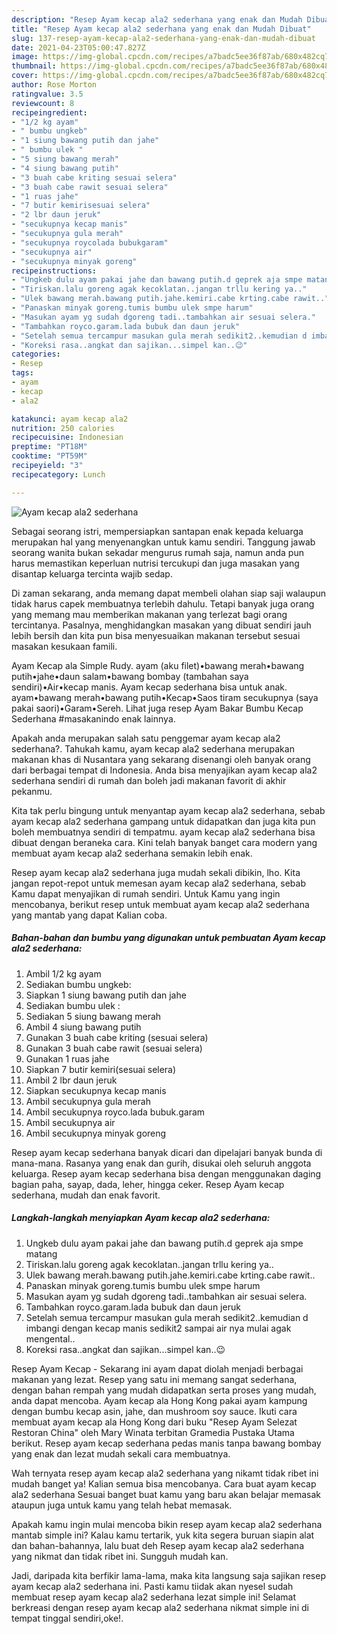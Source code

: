 ```yaml
---
description: "Resep Ayam kecap ala2 sederhana yang enak dan Mudah Dibuat"
title: "Resep Ayam kecap ala2 sederhana yang enak dan Mudah Dibuat"
slug: 137-resep-ayam-kecap-ala2-sederhana-yang-enak-dan-mudah-dibuat
date: 2021-04-23T05:00:47.827Z
image: https://img-global.cpcdn.com/recipes/a7badc5ee36f87ab/680x482cq70/ayam-kecap-ala2-sederhana-foto-resep-utama.jpg
thumbnail: https://img-global.cpcdn.com/recipes/a7badc5ee36f87ab/680x482cq70/ayam-kecap-ala2-sederhana-foto-resep-utama.jpg
cover: https://img-global.cpcdn.com/recipes/a7badc5ee36f87ab/680x482cq70/ayam-kecap-ala2-sederhana-foto-resep-utama.jpg
author: Rose Morton
ratingvalue: 3.5
reviewcount: 8
recipeingredient:
- "1/2 kg ayam"
- " bumbu ungkeb"
- "1 siung bawang putih dan jahe"
- " bumbu ulek "
- "5 siung bawang merah"
- "4 siung bawang putih"
- "3 buah cabe kriting sesuai selera"
- "3 buah cabe rawit sesuai selera"
- "1 ruas jahe"
- "7 butir kemirisesuai selera"
- "2 lbr daun jeruk"
- "secukupnya kecap manis"
- "secukupnya gula merah"
- "secukupnya roycolada bubukgaram"
- "secukupnya air"
- "secukupnya minyak goreng"
recipeinstructions:
- "Ungkeb dulu ayam pakai jahe dan bawang putih.d geprek aja smpe matang"
- "Tiriskan.lalu goreng agak kecoklatan..jangan trllu kering ya.."
- "Ulek bawang merah.bawang putih.jahe.kemiri.cabe krting.cabe rawit.."
- "Panaskan minyak goreng.tumis bumbu ulek smpe harum"
- "Masukan ayam yg sudah dgoreng tadi..tambahkan air sesuai selera."
- "Tambahkan royco.garam.lada bubuk dan daun jeruk"
- "Setelah semua tercampur masukan gula merah sedikit2..kemudian d imbangi dengan kecap manis sedikit2 sampai air nya mulai agak mengental.."
- "Koreksi rasa..angkat dan sajikan...simpel kan..😉"
categories:
- Resep
tags:
- ayam
- kecap
- ala2

katakunci: ayam kecap ala2 
nutrition: 250 calories
recipecuisine: Indonesian
preptime: "PT18M"
cooktime: "PT59M"
recipeyield: "3"
recipecategory: Lunch

---
```



![Ayam kecap ala2 sederhana](https://img-global.cpcdn.com/recipes/a7badc5ee36f87ab/680x482cq70/ayam-kecap-ala2-sederhana-foto-resep-utama.jpg)

Sebagai seorang istri, mempersiapkan santapan enak kepada keluarga merupakan hal yang menyenangkan untuk kamu sendiri. Tanggung jawab seorang  wanita bukan sekadar mengurus rumah saja, namun anda pun harus memastikan keperluan nutrisi tercukupi dan juga masakan yang disantap keluarga tercinta wajib sedap.

Di zaman  sekarang, anda memang dapat membeli olahan siap saji walaupun tidak harus capek membuatnya terlebih dahulu. Tetapi banyak juga orang yang memang mau memberikan makanan yang terlezat bagi orang tercintanya. Pasalnya, menghidangkan masakan yang dibuat sendiri jauh lebih bersih dan kita pun bisa menyesuaikan makanan tersebut sesuai masakan kesukaan famili. 

Ayam Kecap ala Simple Rudy. ayam (aku filet)•bawang merah•bawang putih•jahe•daun salam•bawang bombay (tambahan saya sendiri)•Air•kecap manis. Ayam kecap sederhana bisa untuk anak. ayam•bawang merah•bawang putih•Kecap•Saos tiram secukupnya (saya pakai saori)•Garam•Sereh. Lihat juga resep Ayam Bakar Bumbu Kecap Sederhana #masakanindo enak lainnya.

Apakah anda merupakan salah satu penggemar ayam kecap ala2 sederhana?. Tahukah kamu, ayam kecap ala2 sederhana merupakan makanan khas di Nusantara yang sekarang disenangi oleh banyak orang dari berbagai tempat di Indonesia. Anda bisa menyajikan ayam kecap ala2 sederhana sendiri di rumah dan boleh jadi makanan favorit di akhir pekanmu.

Kita tak perlu bingung untuk menyantap ayam kecap ala2 sederhana, sebab ayam kecap ala2 sederhana gampang untuk didapatkan dan juga kita pun boleh membuatnya sendiri di tempatmu. ayam kecap ala2 sederhana bisa dibuat dengan beraneka cara. Kini telah banyak banget cara modern yang membuat ayam kecap ala2 sederhana semakin lebih enak.

Resep ayam kecap ala2 sederhana juga mudah sekali dibikin, lho. Kita jangan repot-repot untuk memesan ayam kecap ala2 sederhana, sebab Kamu dapat menyajikan di rumah sendiri. Untuk Kamu yang ingin mencobanya, berikut resep untuk membuat ayam kecap ala2 sederhana yang mantab yang dapat Kalian coba.

<!--inarticleads1-->

##### Bahan-bahan dan bumbu yang digunakan untuk pembuatan Ayam kecap ala2 sederhana:

1. Ambil 1/2 kg ayam
1. Sediakan  bumbu ungkeb:
1. Siapkan 1 siung bawang putih dan jahe
1. Sediakan  bumbu ulek :
1. Sediakan 5 siung bawang merah
1. Ambil 4 siung bawang putih
1. Gunakan 3 buah cabe kriting (sesuai selera)
1. Gunakan 3 buah cabe rawit (sesuai selera)
1. Gunakan 1 ruas jahe
1. Siapkan 7 butir kemiri(sesuai selera)
1. Ambil 2 lbr daun jeruk
1. Siapkan secukupnya kecap manis
1. Ambil secukupnya gula merah
1. Ambil secukupnya royco.lada bubuk.garam
1. Ambil secukupnya air
1. Ambil secukupnya minyak goreng


Resep ayam kecap sederhana banyak dicari dan dipelajari banyak bunda di mana-mana. Rasanya yang enak dan gurih, disukai oleh seluruh anggota keluarga. Resep ayam kecap sederhana bisa dengan menggunakan daging bagian paha, sayap, dada, leher, hingga ceker. Resep Ayam kecap sederhana, mudah dan enak favorit. 

<!--inarticleads2-->

##### Langkah-langkah menyiapkan Ayam kecap ala2 sederhana:

1. Ungkeb dulu ayam pakai jahe dan bawang putih.d geprek aja smpe matang
1. Tiriskan.lalu goreng agak kecoklatan..jangan trllu kering ya..
1. Ulek bawang merah.bawang putih.jahe.kemiri.cabe krting.cabe rawit..
1. Panaskan minyak goreng.tumis bumbu ulek smpe harum
1. Masukan ayam yg sudah dgoreng tadi..tambahkan air sesuai selera.
1. Tambahkan royco.garam.lada bubuk dan daun jeruk
1. Setelah semua tercampur masukan gula merah sedikit2..kemudian d imbangi dengan kecap manis sedikit2 sampai air nya mulai agak mengental..
1. Koreksi rasa..angkat dan sajikan...simpel kan..😉


Resep Ayam Kecap - Sekarang ini ayam dapat diolah menjadi berbagai makanan yang lezat. Resep yang satu ini memang sangat sederhana, dengan bahan rempah yang mudah didapatkan serta proses yang mudah, anda dapat mencoba. Ayam kecap ala Hong Kong pakai ayam kampung dengan bumbu kecap asin, jahe, dan mushroom soy sauce. Ikuti cara membuat ayam kecap ala Hong Kong dari buku &#34;Resep Ayam Selezat Restoran China&#34; oleh Mary Winata terbitan Gramedia Pustaka Utama berikut. Resep ayam kecap sederhana pedas manis tanpa bawang bombay yang enak dan lezat mudah sekali cara membuatnya. 

Wah ternyata resep ayam kecap ala2 sederhana yang nikamt tidak ribet ini mudah banget ya! Kalian semua bisa mencobanya. Cara buat ayam kecap ala2 sederhana Sesuai banget buat kamu yang baru akan belajar memasak ataupun juga untuk kamu yang telah hebat memasak.

Apakah kamu ingin mulai mencoba bikin resep ayam kecap ala2 sederhana mantab simple ini? Kalau kamu tertarik, yuk kita segera buruan siapin alat dan bahan-bahannya, lalu buat deh Resep ayam kecap ala2 sederhana yang nikmat dan tidak ribet ini. Sungguh mudah kan. 

Jadi, daripada kita berfikir lama-lama, maka kita langsung saja sajikan resep ayam kecap ala2 sederhana ini. Pasti kamu tiidak akan nyesel sudah membuat resep ayam kecap ala2 sederhana lezat simple ini! Selamat berkreasi dengan resep ayam kecap ala2 sederhana nikmat simple ini di tempat tinggal sendiri,oke!.

